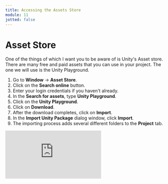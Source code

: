 ```yaml
---
title: Accessing the Assets Store
module: 11
jotted: false
---
```


# Asset Store 

One of the things of which I want you to be aware of is Unity's Asset store.  There are many free and paid assets that you can use in your project.  The one we will use is the Unity Playground.

1. Go to **Window** -> **Asset Store**. 
2. Click on the **Search online** button.
3. Enter your login credentials if you haven't already.
4. In the **Search for assets**, type **Unity Playground**.
5. Click on the **Unity Playground**.
6. Click on **Download**.
7. After the download completes, click on **Import**.
8. In the **Import Unity Package** dialog window, click **Import**.
9. The importing process adds several different folders to the **Project** tab.

<div class="embed-responsive embed-responsive-16by9"><iframe class="embed-responsive-item" src="https://www.youtube.com/embed/sOjMZ-7QpLE" frameborder="0" allowfullscreen></iframe></div>
